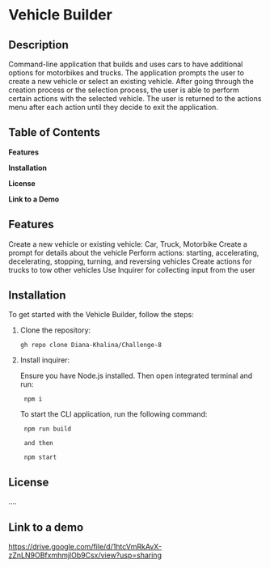 # Vehicle Builder

## Description

 Command-line application that builds and uses cars to have additional options for motorbikes and trucks. The application prompts the user to create a new vehicle or select an existing vehicle. After going through the creation process or the selection process, the user is able to perform certain actions with the selected vehicle. The user is returned to the actions menu after each action until they decide to exit the application.

## Table of Contents
**Features**

**Installation**

**License**

**Link to a Demo**

## Features
Create a new vehicle or existing vehicle: Car, Truck, Motorbike
Create a prompt for details about the vehicle
Perform actions: starting, accelerating, decelerating, stopping, turning, and reversing vehicles
Create actions for trucks to tow other vehicles
Use Inquirer for collecting input from the user

## Installation
To get started with the Vehicle Builder, follow the steps:

1) Clone the repository:
    
    ```
    gh repo clone Diana-Khalina/Challenge-8
    ```
    
2) Install inquirer:

    Ensure you have Node.js installed. Then open integrated terminal and run:
        
        npm i
        

    To start the CLI application, run the following command:

        npm run build

        and then 

        npm start


## License

....

## Link to a demo

https://drive.google.com/file/d/1htcVmRkAvX-zZnLN9OBfxmhmjlOb9Csx/view?usp=sharing